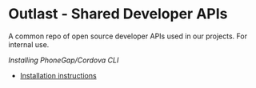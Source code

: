 Outlast - Shared Developer APIs
=================================

A common repo of open source developer APIs used in our projects. For internal use.

*Installing PhoneGap/Cordova CLI*

* [Installation instructions](https://gist.github.com/outlast/ad1795c3ae64331f999d "Installation instructions")
